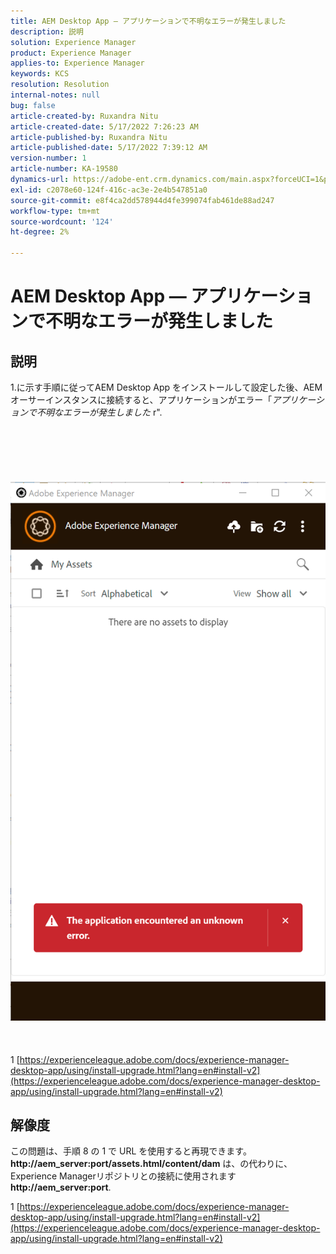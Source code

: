 ```yaml
---
title: AEM Desktop App — アプリケーションで不明なエラーが発生しました
description: 説明
solution: Experience Manager
product: Experience Manager
applies-to: Experience Manager
keywords: KCS
resolution: Resolution
internal-notes: null
bug: false
article-created-by: Ruxandra Nitu
article-created-date: 5/17/2022 7:26:23 AM
article-published-by: Ruxandra Nitu
article-published-date: 5/17/2022 7:39:12 AM
version-number: 1
article-number: KA-19580
dynamics-url: https://adobe-ent.crm.dynamics.com/main.aspx?forceUCI=1&pagetype=entityrecord&etn=knowledgearticle&id=37b269a2-b2d5-ec11-a7b5-000d3a37750e
exl-id: c2078e60-124f-416c-ac3e-2e4b547851a0
source-git-commit: e8f4ca2dd578944d4fe399074fab461de88ad247
workflow-type: tm+mt
source-wordcount: '124'
ht-degree: 2%

---
```


# AEM Desktop App — アプリケーションで不明なエラーが発生しました

## 説明

1.に示す手順に従ってAEM Desktop App をインストールして設定した後、AEMオーサーインスタンスに接続すると、アプリケーションがエラー「*アプリケーションで不明なエラーが発生しました* r&quot;.<br><br> <br><br> <br><br> ![](assets/___c1339667-b4d5-ec11-a7b5-000d3a37750e___.png)<br><br> <br><br>1 [https://experienceleague.adobe.com/docs/experience-manager-desktop-app/using/install-upgrade.html?lang=en#install-v2](https://experienceleague.adobe.com/docs/experience-manager-desktop-app/using/install-upgrade.html?lang=en#install-v2)

## 解像度


この問題は、手順 8 の 1 で URL を使用すると再現できます。 <b>http://aem_server:port/assets.html/content/dam</b> は、の代わりに、Experience Managerリポジトリとの接続に使用されます <b>http://aem_server:port</b>.







1 [https://experienceleague.adobe.com/docs/experience-manager-desktop-app/using/install-upgrade.html?lang=en#install-v2](https://experienceleague.adobe.com/docs/experience-manager-desktop-app/using/install-upgrade.html?lang=en#install-v2)
